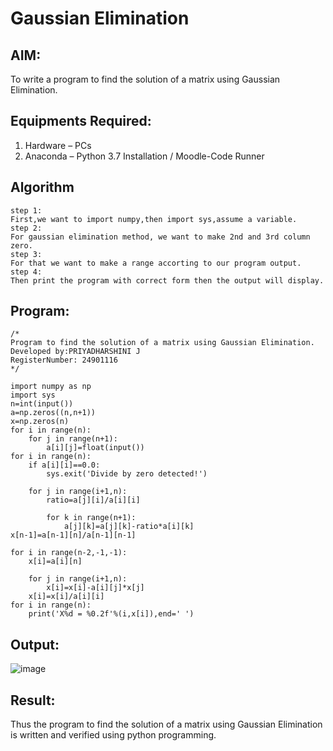 # Gaussian Elimination

## AIM:
To write a program to find the solution of a matrix using Gaussian Elimination.

## Equipments Required:
1. Hardware – PCs
2. Anaconda – Python 3.7 Installation / Moodle-Code Runner

## Algorithm
```
step 1:
First,we want to import numpy,then import sys,assume a variable.
step 2:
For gaussian elimination method, we want to make 2nd and 3rd column zero.
step 3:
For that we want to make a range accorting to our program output.
step 4:
Then print the program with correct form then the output will display.
```
## Program:
```
/*
Program to find the solution of a matrix using Gaussian Elimination.
Developed by:PRIYADHARSHINI J
RegisterNumber: 24901116
*/
```
```
import numpy as np
import sys
n=int(input())
a=np.zeros((n,n+1))
x=np.zeros(n)
for i in range(n):
    for j in range(n+1):
        a[i][j]=float(input())
for i in range(n):
    if a[i][i]==0.0:
        sys.exit('Divide by zero detected!')
        
    for j in range(i+1,n):
        ratio=a[j][i]/a[i][i]
        
        for k in range(n+1):
            a[j][k]=a[j][k]-ratio*a[i][k]
x[n-1]=a[n-1][n]/a[n-1][n-1]

for i in range(n-2,-1,-1):
    x[i]=a[i][n]
    
    for j in range(i+1,n):
        x[i]=x[i]-a[i][j]*x[j]
    x[i]=x[i]/a[i][i]
for i in range(n):
    print('X%d = %0.2f'%(i,x[i]),end=' ')
```

## Output:
![image](https://github.com/user-attachments/assets/94fb9b67-e3d9-4457-bd40-93b7722c4482)



## Result:
Thus the program to find the solution of a matrix using Gaussian Elimination is written and verified using python programming.

